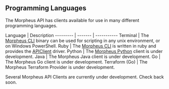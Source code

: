 ## Programming Languages

The Morpheus API has clients available for use in many different programming languages.

Language | Description
--------- | ------- | -----------
Terminal | The [Morpheus CLI](https://github.com/gomorpheus/morpheus-cli/) binary can be used for scripting in any unix environment, or on Windows PowerShell.
Ruby | The [Morpheus CLI](https://github.com/gomorpheus/morpheus-cli/) is written in ruby and provides the [APIClient](https://github.com/gomorpheus/morpheus-cli/wiki/APIClient) driver.
Python | The [Morpheus Python](#morpheus-python) client is under development.
Java | The Morpheus Java client is under development.
Go | The Morpheus Go client is under development.
Terraform (Go) | The Morpheus Terraform Provider is under development.

<aside class="info">
Several Morpheus API Clients are currently under development. Check back soon.
</aside>
